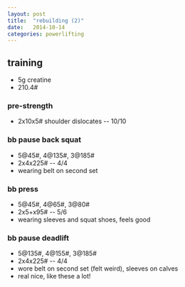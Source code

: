 ```yaml
---
layout: post
title:  "rebuilding (2)"
date:   2014-10-14
categories: powerlifting
---
```


## training

* 5g creatine
* 210.4#

### pre-strength
* 2x10x5# shoulder dislocates -- 10/10

### bb pause back squat
* 5@45#, 4@135#, 3@185#
* 2x4x225# -- 4/4
* wearing belt on second set

### bb press
* 5@45#, 4@65#, 3@80#
* 2x5+x95# -- 5/6
* wearing sleeves and squat shoes, feels good

### bb pause deadlift
* 5@135#, 4@155#, 3@185#
* 2x4x225# -- 4/4
* wore belt on second set (felt weird), sleeves on calves
* real nice, like these a lot!
